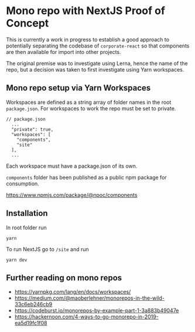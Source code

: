# Mono repo with NextJS Proof of Concept

This is currently a work in progress to establish a good approach to potentially separating the codebase of `corporate-react` so that components are then available for import into other projects.  

The original premise was to investigate using Lerna, hence the name of the repo, but a decision was taken to first investigate using Yarn workspaces. 

## Mono repo setup via Yarn Workspaces

Workspaces are defined as a string array of folder names in the root `package.json`. For workspaces to work the repo must be set to private.

```
// package.json
  ...
  "private": true,
  "workspaces": [
    "components",
    "site"
  ],
  ...
```

Each workspace must have a package.json of its own. 

`components` folder has been published as a public npm package for consumption.

https://www.npmjs.com/package/@npoc/components

## Installation

In root folder run 

```yarn```


To run NextJS go to `/site` and run

```yarn dev```


## Further reading on mono repos

* https://yarnpkg.com/lang/en/docs/workspaces/
* https://medium.com/@maoberlehner/monorepos-in-the-wild-33c6eb246cb9
* https://codeburst.io/monorepos-by-example-part-1-3a883b49047e
* https://hackernoon.com/4-ways-to-go-monorepo-in-2019-ea5d19fc1f08
